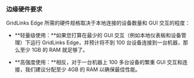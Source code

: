 ### 边缘硬件要求

GridLinks Edge 所需的硬件规格取决于本地连接的设备数量和 GUI 交互的程度：

- **轻量级使用：**如果您打算在最少的 GUI 交互（例如本地仪表板和设备管理）下运行 GridLinks Edge，并预计将不到 100 台设备连接到一台机器，那么至少 1GB 的 RAM 就足够了。

- **高强度使用：**相反，对于一台机器上 100 多台设备的繁重 GUI 交互和连接，我们建议分配至少 4GB 的 RAM 以确保最佳性能。